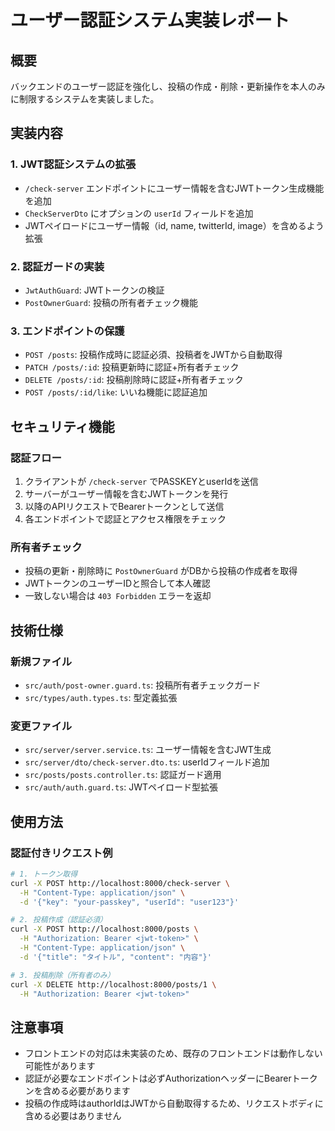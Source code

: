 # ユーザー認証システム実装レポート

## 概要
バックエンドのユーザー認証を強化し、投稿の作成・削除・更新操作を本人のみに制限するシステムを実装しました。

## 実装内容

### 1. JWT認証システムの拡張
- `/check-server` エンドポイントにユーザー情報を含むJWTトークン生成機能を追加
- `CheckServerDto` にオプションの `userId` フィールドを追加
- JWTペイロードにユーザー情報（id, name, twitterId, image）を含めるよう拡張

### 2. 認証ガードの実装
- `JwtAuthGuard`: JWTトークンの検証
- `PostOwnerGuard`: 投稿の所有者チェック機能

### 3. エンドポイントの保護
- `POST /posts`: 投稿作成時に認証必須、投稿者をJWTから自動取得
- `PATCH /posts/:id`: 投稿更新時に認証+所有者チェック
- `DELETE /posts/:id`: 投稿削除時に認証+所有者チェック
- `POST /posts/:id/like`: いいね機能に認証追加

## セキュリティ機能

### 認証フロー
1. クライアントが `/check-server` でPASSKEYとuserIdを送信
2. サーバーがユーザー情報を含むJWTトークンを発行
3. 以降のAPIリクエストでBearerトークンとして送信
4. 各エンドポイントで認証とアクセス権限をチェック

### 所有者チェック
- 投稿の更新・削除時に `PostOwnerGuard` がDBから投稿の作成者を取得
- JWTトークンのユーザーIDと照合して本人確認
- 一致しない場合は `403 Forbidden` エラーを返却

## 技術仕様

### 新規ファイル
- `src/auth/post-owner.guard.ts`: 投稿所有者チェックガード
- `src/types/auth.types.ts`: 型定義拡張

### 変更ファイル
- `src/server/server.service.ts`: ユーザー情報を含むJWT生成
- `src/server/dto/check-server.dto.ts`: userIdフィールド追加
- `src/posts/posts.controller.ts`: 認証ガード適用
- `src/auth/auth.guard.ts`: JWTペイロード型拡張

## 使用方法

### 認証付きリクエスト例
```bash
# 1. トークン取得
curl -X POST http://localhost:8000/check-server \
  -H "Content-Type: application/json" \
  -d '{"key": "your-passkey", "userId": "user123"}'

# 2. 投稿作成（認証必須）
curl -X POST http://localhost:8000/posts \
  -H "Authorization: Bearer <jwt-token>" \
  -H "Content-Type: application/json" \
  -d '{"title": "タイトル", "content": "内容"}'

# 3. 投稿削除（所有者のみ）
curl -X DELETE http://localhost:8000/posts/1 \
  -H "Authorization: Bearer <jwt-token>"
```

## 注意事項
- フロントエンドの対応は未実装のため、既存のフロントエンドは動作しない可能性があります
- 認証が必要なエンドポイントは必ずAuthorizationヘッダーにBearerトークンを含める必要があります
- 投稿の作成時はauthorIdはJWTから自動取得するため、リクエストボディに含める必要はありません